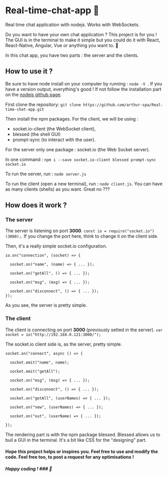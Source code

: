 # Real-time-chat-app :rocket:

Real time chat application with nodejs. Works with WebSockets.

Do you want to have your own chat application ? This project is for you ! 
The GUI is in the terminal to make it simple but you could do it with React, React-Native, Angular, Vue or anything you want to. :iphone:

In this chat app, you have two parts : the server and the clients.

## How to use it ?


Be sure to have node install on your computer by running : ```node -V ```.
 If you have a version output, everything's good ! If not follow the installation part on the [nodejs github page](https://github.com/nodejs/node).

First clone the repository: ```git clone https://github.com/arthur-spa/Real-time-chat-app.git ```

Then install the npm packages.
For the client, we will be using :
- socket.io-client (the WebSocket client), 
- blessed (the shell GUI) 
- prompt-sync (to interact with the user).

For the server only one package : socket.io (the Web Socket server).

In one command : ```npm i --save socket.io-client blessed prompt-sync socket.io```

To run the server, run : ```node server.js```

To run the client (open a new terminal), run : ```node client.js```.
You can have as many clients (shells) as you want. Great no ???

## How does it work ?

### The server

The server is listening on port **3000**. ```const io = require("socket.io")(3000);```. If you change the port here, think to change it on the client side.

Then, it's a really simple socket.io configuration. 
```
io.on("connection", (socket) => {

  socket.on("name", (name) => { ... });
  
  socket.on("getAll", () => { ... });

  socket.on("msg", (msg) => { ... });

  socket.on("disconnect", () => { ... });
});
```
As you see, the server is pretty simple.

### The client

The client is connecting on port **3000** (previously setted in the server). ```var socket = io("http://192.168.0.121:3000/");```

The socket.io client side is, as the server, pretty simple. 
```
socket.on("connect", async () => {

  socket.emit("name", name);

  socket.emit("getAll");

  socket.on("msg", (msg) => { ... });

  socket.on("disconnect", () => { ... });
  
  socket.on("getAll", (userNames) => { ... });

  socket.on("new", (userNames) => { ... });

  socket.on("out", (userName) => { ... });
  
});
```
The rendering part is with the npm package blessed. Blessed allows us to buil a GUI in the terminal. It's a bit like CSS for the "designing" part.

#### Hope this project helps or inspires you. Feel free to use and modify the code. Feel free too, to post a request for any optimisations ! 

##### Happy coding ! ### :rocket: 
